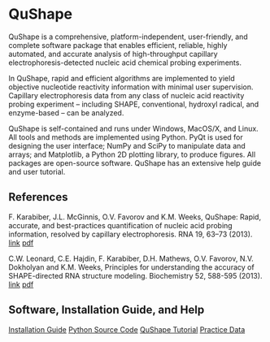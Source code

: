 QuShape
====================================================================
QuShape is a comprehensive, platform-independent, user-friendly, and
complete software package that enables efficient, reliable, highly
automated, and accurate analysis of high-throughput capillary
electrophoresis-detected nucleic acid chemical probing experiments.

In QuShape, rapid and efficient algorithms are implemented to yield
objective nucleotide reactivity information with minimal user
supervision. Capillary electrophoresis data from any class of nucleic
acid reactivity probing experiment – including SHAPE, conventional,
hydroxyl radical, and enzyme-based – can be analyzed.

QuShape is self-contained and runs under Windows, MacOS/X, and Linux.
All tools and methods are implemented using Python. PyQt is used for
designing the user interface; NumPy and SciPy to manipulate data and
arrays; and Matplotlib, a Python 2D plotting library, to produce
figures. All packages are open-source software. QuShape has an
extensive help guide and user tutorial.

 

References
---------------------------------------------------------------------
F. Karabiber, J.L. McGinnis, O.V. Favorov and K.M. Weeks, QuShape:
Rapid, accurate, and best-practices quantification of nucleic acid
probing information, resolved by capillary electrophoresis. RNA 19,
63–73 (2013).  [link](https://www.ncbi.nlm.nih.gov/pubmed/23188808)
[pdf](https://webshare.oasis.unc.edu/weeksgroup/pdf-files/2013_fk_rna.pdf)

C.W. Leonard, C.E. Hajdin, F. Karabiber, D.H. Mathews, O.V. Favorov,
N.V. Dokholyan and K.M. Weeks, Principles for understanding the
accuracy of SHAPE-directed RNA structure modeling. Biochemistry 52,
588-595 (2013).  [link](https://www.ncbi.nlm.nih.gov/pubmed/23316814)
[pdf](https://webshare.oasis.unc.edu/weeksgroup/pdf-files/2013_cl_bch.pdf)

 

Software, Installation Guide, and Help
---------------------------------------------------------------------
[Installation Guide](https://webshare.oasis.unc.edu/weeksgroup/qushape/QuShape_Installation.pdf)
[Python Source Code](https://webshare.oasis.unc.edu/weeksgroup/qushape/QuShape_v1.0.zip)
[QuShape Tutorial](https://webshare.oasis.unc.edu/weeksgroup/qushape/QuShape_Tutorial.pdf)
[Practice Data](https://webshare.oasis.unc.edu/weeksgroup/qushape/TPP_Practice_Data.zip)
